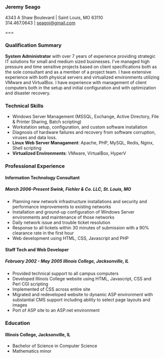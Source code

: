 ### Jeremy Seago  
4343 A Shaw Boulevard | Saint Louis, MO 63110  
314.467.0643 | [seagoj@gmail.com](seagoj@gmail.com)  

===

### Qualification Summary
**System Administrator** with over 7 years of experience providing strategic IT solutions for small and medium sized businesses. I've managed high pressure and time sensitive projects based on client specifications both as the sole consultant and as a member of a project team. I have extensive experience with both physical servers and virtualized environments utilizing VMware and VirtualBox. I have experience with management of client computers both in the setup and initial configuration and with optimization and disaster recovery.

### Technical Skills
* Windows Server Management (MSSQL, Exchange, Active Directory, File & Printer Sharing, Batch scripting)
* Workstation setup, configuration, and custom software installation
* Diagnosis of hardware failures and recovery from software corruption, viruses and data loss.
* **Linux Web Server Managament**: Apache, PHP, MySQL, Redis, Nginx, Shell scripting
* **Virtualized Environments**: VMware, VirtualBox, HyperV

### Professional Experience
#### Information Technology Consultant
##### March 2006-Present  Swink, Fiehler &amp; Co. LLC, St. Louis, MO
* Planning new network infrastructure installations and security and performance improvements to existing networks
* Installation and ground-up configuration of Windows Server environments and maintenance of those networks
* Daily network issue and trouble ticket resolution
* Response to all tickets within 30 minutes of submission with a 90% clearance rate in the first hour
* Web development using HTML, CSS, Javascript and PHP

#### Staff Tech and Web Developer
##### February 2002 - May 2005  Illinois College, Jacksonville, IL
* Provided technical support to all campus computers
* Developed Illinois College website using HTML, Javascript, CSS and Perl CGI scripting
* Implemented of CSS across entire site
* Migrated and redeveloped website to dynamic ASP environment with substantial CMS support including ability to select page layouts and images
* Port of ASP site to an ASP.net environment

### Education
#### Illinois College, Jacksonville, IL
* Bachelor of Science in Computer Science
* Mathematics minor
